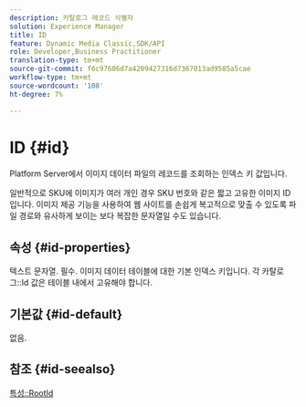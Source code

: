 ```yaml
---
description: 카탈로그 레코드 식별자
solution: Experience Manager
title: ID
feature: Dynamic Media Classic,SDK/API
role: Developer,Business Practitioner
translation-type: tm+mt
source-git-commit: f6c97606d7a4209427316d7367013ad9585a5cae
workflow-type: tm+mt
source-wordcount: '108'
ht-degree: 7%

---
```



# ID {#id}

Platform Server에서 이미지 데이터 파일의 레코드를 조회하는 인덱스 키 값입니다.

일반적으로 SKU에 이미지가 여러 개인 경우 SKU 번호와 같은 짧고 고유한 이미지 ID입니다. 이미지 제공 기능을 사용하여 웹 사이트를 손쉽게 복고적으로 맞출 수 있도록 파일 경로와 유사하게 보이는 보다 복잡한 문자열일 수도 있습니다.

## 속성 {#id-properties}

텍스트 문자열. 필수. 이미지 데이터 테이블에 대한 기본 인덱스 키입니다. 각 카탈로그::Id 값은 테이블 내에서 고유해야 합니다.

## 기본값 {#id-default}

없음.

## 참조 {#id-seealso}

[특성::RootId](/help/aem-is-ir-api/is-api/image-catalog/image-serving-api-ref/c-image-catalog-reference/c-attributes-reference/r-rootid.md)